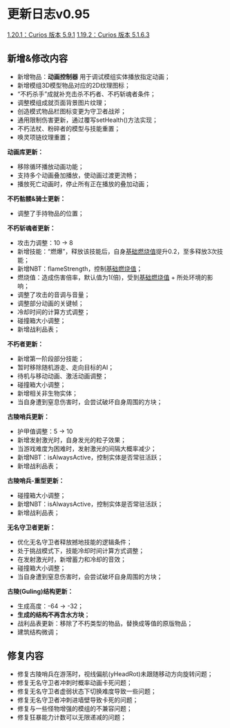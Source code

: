 # 更新日志v0.95

<u>1.20.1：Curios 版本 5.9.1</u>
<u>1.19.2：Curios 版本 5.1.6.3</u>

## 新增&修改内容

- 新增物品：**动画控制器** 用于调试模组实体播放指定动画；
- 新增模组3D模型物品对应的2D纹理图标；
- “不朽杀手”成就补充击杀不朽者、不朽斩魂者条件；
- 调整模组成就页面背景图片纹理；
- 创造模式物品栏图标变更为守卫者战斧；
- 通用限制伤害更新，通过覆写setHealth()方法实现；
- 不朽法杖、粉碎者的模型与技能重置；
- 唤灵项链纹理重置；

**动画库更新：**
  - 移除循环播放动画功能；
  - 支持多个动画叠加播放，使动画过渡更流畅；
  - 播放死亡动画时，停止所有正在播放的叠加动画；

**不朽骷髅&骑士更新：**

- 调整了手持物品的位置；

**不朽斩魂者更新：**

- 攻击力调整：10 → 8
- 新增技能：“燃爆”，释放该技能后，自身<u>基础燃烧值</u>提升0.2，至多释放3次技能；
- 新增NBT：flameStrength，控制<u>基础燃烧值</u>；
- 燃烧值：造成伤害倍率，默认值为1(倍)，受到<u>基础燃烧值</u> + 所处环境的影响；
- 调整了攻击的音调与音量；
- 调整部分动画的关键帧；
- 冷却时间的计算方式调整；
- 碰撞箱大小调整；
- 新增战利品表；

**不朽者更新：**

- 新增第一阶段部分技能；
- 暂时移除随机游走、走向目标的AI；
- 待机与移动动画、激活动画调整；
- 碰撞箱大小调整；
- 新增相关非生物实体；
- 当自身遭到窒息伤害时，会尝试破坏自身周围的方块；

**古陵哨兵更新：**

- 护甲值调整：5 → 10
- 新增发射激光时，自身发光的粒子效果；
- 当游戏难度为困难时，发射激光的间隔大概率减少；
- 新增NBT：isAlwaysActive，控制实体是否常驻活跃；
- 新增战利品表；

**古陵哨兵-重型更新：**

- 碰撞箱大小调整；
- 新增NBT：isAlwaysActive，控制实体是否常驻活跃；
- 新增战利品表；

**无名守卫者更新：**

- 优化无名守卫者释放撼地技能的逻辑条件；
- 处于挑战模式下，技能冷却时间计算方式调整；
- 在发射激光时，新增蓄力和冷却的音效；
- 碰撞箱大小调整；
- 当自身遭到窒息伤害时，会尝试破坏自身周围的方块；

**古陵(Guling)结构更新：**

- 生成高度：-64 → -32；
- **生成的结构不再含水方块**；
- 战利品表更新：移除了不朽类型的物品，替换成等值的原版物品；
- 建筑结构微调；

## 修复内容

- 修复古陵哨兵在游荡时，视线偏航(yHeadRot)未跟随移动方向旋转问题；
- 修复无名守卫者冲刺时概率动画卡死问题；
- 修复无名守卫者虚弱状态下切换难度导致一些问题；
- 修复无名守卫者冲刺进墙壁导致卡死的问题；
- 修复与一些怪物增强的模组的不兼容问题；
- 修复狂暴能力计数可以无限递减的问题；

